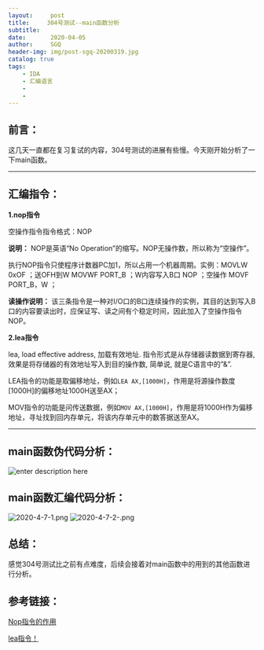 ```yaml
---
layout:     post
title:     304号测试--main函数分析
subtitle:   
date:       2020-04-05
author:     SGQ
header-img: img/post-sgq-20200319.jpg
catalog: true
tags:
    - IDA
    - 汇编语言
    - 
    - 
---
```


## 前言：

 这几天一直都在复习复试的内容，304号测试的进展有些慢。今天刚开始分析了一下main函数。
   
   
   ***

## 汇编指令：

 **1.nop指令**
 
空操作指令指令格式：NOP

**说明：** NOP是英语“No Operation”的缩写。NOP无操作数，所以称为“空操作”。

   执行NOP指令只使程序计数器PC加1，所以占用一个机器周期。实例：MOVLW 0xOF ；送OFH到W MOVWF PORT_B ；W内容写入B口 NOP ；空操作 MOVF PORT_B，W ；

 **读操作说明：** 该三条指令是一种对I/O口的B口连续操作的实例，其目的达到写入B口的内容要读出时，应保证写、读之间有个稳定时间，因此加入了空操作指令NOP。

 **2.lea指令**
 
lea, load effective address, 加载有效地址. 指令形式是从存储器读数据到寄存器, 效果是将存储器的有效地址写入到目的操作数, 简单说, 就是C语言中的”&”.

 LEA指令的功能是取偏移地址，例如`LEA AX,[1000H]`，作用是将源操作数度[1000H]的偏移地址1000H送至AX；
 
MOV指令的功能是问传送数据，例如`MOV AX,[1000H]`，作用是将1000H作为偏移地址，寻址找到回内存单元，将该内存单元中的数答据送至AX。


***




## main函数伪代码分析：

![enter description here](https://s1.ax1x.com/2020/04/06/G6GdsS.png)



## main函数汇编代码分析：

![2020-4-7-1.png](https://i.loli.net/2020/04/08/yenDk1mOiQwI2xR.png)
![2020-4-7-2-.png](https://i.loli.net/2020/04/08/YoKhpjubwmROI7F.png)





## 总结：

感觉304号测试比之前有点难度，后续会接着对main函数中的用到的其他函数进行分析。


## 参考链接：

[Nop指令的作用](https://blog.csdn.net/yuanren201/article/details/89199980)

[lea指令！](https://blog.csdn.net/robbie1314/article/details/6319184)
